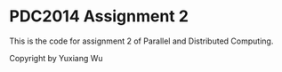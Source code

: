# PDC2014 Assignment 2
This is the code for assignment 2 of Parallel and Distributed Computing.

Copyright by Yuxiang Wu
